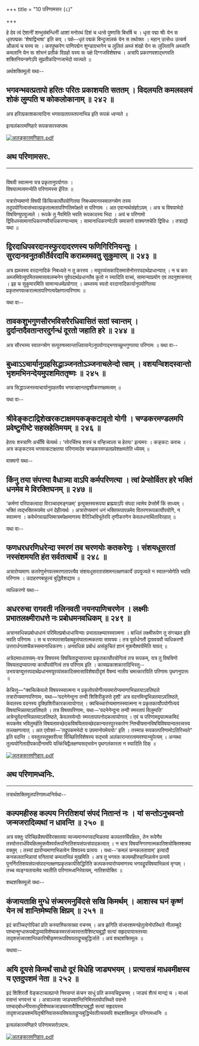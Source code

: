 +++
title = "10 परिणामसरः (८)"

+++


हे देव त्वं ऐशानीं शम्भुसंबन्धिनीं आशां मनोरथं दिशं च धत्से पुष्णासि
बिभर्षि च । धृता पद्मा श्रीः येन स धृतपद्मकः ‘शेषाद्विभाषा' इति कप् ।
पक्षे–-धृतं पद्मकं बिन्दुजालकं येन स तथोक्तः । महान् उत्सेधः उत्कर्ष
औन्नत्यं च यस्य सः । करपुष्करेण पाणिपद्मेन शुण्डाग्रभागेन च लुलितं अब्जं
शंखो येन सः लुलितानि अब्जानि कमलानि येन सः शोभनं प्रतीकं विग्रहो यस्य सः
पक्षे दिग्गजविशेषश्च । अत्रापि प्रकरणवशाद्भगवति शक्तिनियन्त्रणेऽपि
सुप्रतीकदिग्गजाभेदो व्यज्यते ॥

अर्थशक्तिमूलो यथा--



## भगवन्भवत्प्रतापो हरितः परितः प्रकाशयति सततम् । विदलयति कमलवलयं शोकं लुम्पति च कोकलोकानाम् ॥ २४२ ॥

अत्र हरित्प्रकाशकत्वादिना भगवत्प्रतापस्तपनाभिन्न इति रूपकं ध्वन्यते ॥

इत्यलंकारमणिहारे रूपकसरस्सप्तमः

[![अलङ्कारमणिहारः.pdf](//upload.wikimedia.org/wikisource/sa/thumb/3/3b/%E0%A4%85%E0%A4%B2%E0%A4%99%E0%A5%8D%E0%A4%95%E0%A4%BE%E0%A4%B0%E0%A4%AE%E0%A4%A3%E0%A4%BF%E0%A4%B9%E0%A4%BE%E0%A4%B0%E0%A4%83.pdf/page150-390px-%E0%A4%85%E0%A4%B2%E0%A4%99%E0%A5%8D%E0%A4%95%E0%A4%BE%E0%A4%B0%E0%A4%AE%E0%A4%A3%E0%A4%BF%E0%A4%B9%E0%A4%BE%E0%A4%B0%E0%A4%83.pdf.jpg)](/w/index.php?title=%E0%A4%B8%E0%A4%9E%E0%A5%8D%E0%A4%9A%E0%A4%BF%E0%A4%95%E0%A4%BE:%E0%A4%85%E0%A4%B2%E0%A4%99%E0%A5%8D%E0%A4%95%E0%A4%BE%E0%A4%B0%E0%A4%AE%E0%A4%A3%E0%A4%BF%E0%A4%B9%E0%A4%BE%E0%A4%B0%E0%A4%83.pdf&page=150)

  

## अथ परिणामसरः.

------------------------------------------------------------------------

## 

विषयी स्वात्मना यत्र प्रकृतानुपयोगतः ।  
विषयात्मत्वमभ्येति परिणामस्स ईरितः ॥

यत्रारोप्यमाणो विषयी किंचित्कार्योपयोगितया निबध्यमानस्स्वातन्त्र्येण
तस्य तदुपयोगित्वासंभवात्प्रकृतात्मतापरिणतिमपेक्षते स परिणामः । अत
एवान्वर्थसंज्ञोऽयम् । अत्र च विषयाभेदो विषयिण्युपयुज्यते । रूपके तु
नैवमिति भवति रूपकादस्य भिदा । अयं च परिणामो
द्विविधस्सामानाधिकरण्यवैयधिकरण्याभ्याम् । सामानाधिकरण्येऽपि समासगो
वाक्यगश्चेति द्विविधः । तत्राद्यो यथा ॥



## द्विरदाधिपवरदानस्फुरदादरणस्य फणिगिरिनियन्तुः । सुरदानवनुतकीर्तेर्वरदायि कराब्जमवतु सुकुमारम् ॥ २४३ ॥

अत्र ह्यब्जस्य वरदानादिकं निबध्यते न तु करस्य ।
मयूरव्यंसकादिसमासेनोत्तरपदार्थप्राधान्यात् । न च करः
अब्जमिवेत्युपमितसमासावलम्बनेन पूर्वपदार्थप्रधानतैव कुतो न स्यादिति
वाच्यं, सामान्याप्रयोग एव तदनुशासनात् । इह च सुकुमारमिति
सामान्यधर्मप्रयोगात् । अब्जस्य स्वतो वरदानादिकार्यानुपयोगितया
प्रकृतभगवत्करात्मतापरिणत्यपेक्षणात्परिणामः ॥

यथा वा--

  


## तावकशुभगुणसौरभविसरैरधिवासितं सतां स्वान्तम् । दुर्दान्तदैवतान्तरदुर्गन्धं दूरतो जहाति हरे ॥ २४४ ॥

अत्र सौरभस्य स्वातन्त्र्येण
सत्पुरुषस्वान्ताधिवासनेऽनुपयोगाद्भगवच्छुभगुणतया परिणामः ॥ यथा वा--



## बुध्वाऽऽचार्यानुग्रहसिद्धाञ्जनतोऽञ्जनाचलेन्दो त्वाम् । वशयन्विशदस्वान्तो भृशमभिनन्देयमुपशमिततृष्णः ॥ २४५ ॥

अत्र सिद्धाञ्जनस्याचार्यानुग्रहतयैव भगवज्ज्ञानतद्वशीकरणक्षमत्वम् ॥

यथा वा--



## श्रीवेङ्कटाद्रिशेखरकटाक्षमयकङ्कटावृतो योगी । चण्डकरमण्डलमपि प्रवेष्टुमीष्टे सहस्रहेतिमयम् ॥ २४६ ॥

हेतयः शस्त्राणि अर्चींषि चेत्यर्थः। ‘रवेरर्चिश्च शस्त्रं च वन्हिज्वाला
च हेतयः' इत्यमरः । कङ्कटः कवचः । अत्र कङ्कटस्य भगवत्कटाक्षतया परिणामादेव
चण्डकरमण्डलप्रवेशक्षमतेति ध्येयम् ॥

वाक्यगो यथा--



## किंनु तया संपत्त्या वैधात्र्या वाऽपि कर्मपरिणत्या । त्वां प्रेप्सोर्वितर हरे भक्तिं धनमेव मे विरक्तिघनम् ॥ २४७ ॥

'कर्मणां परिपाकत्वादा विरञ्चादमङ्गळम्' इत्युक्तस्वरूपया ब्राह्म्याऽपि
संपदा त्वामेव प्रेप्सोर्मे किं साध्यम् । भक्तिं त्वद्भक्तिरूपमेव धनं
देहीत्यर्थः । अत्रारोप्यमाणं धनं भक्तिरूपापन्नमेव वितरणरूपकार्योपयोगि, न
स्वात्मना । कवेर्भगवत्प्राप्तिमात्रमपेक्षमाणस्य वैरिञ्चिविभूतेरपि
तृणीकरणेन केवलधनार्थिताविरहात् ॥

यथा वा--



## फणधरधरणिधरेन्दा स्मरणं तव चरणयोः कतकरेणुः । संशयधूसरतां नस्संशमयति हंत सर्वतत्वार्थे ॥ २४८ ॥

अत्रारोप्यमाणः कतरेणुर्भगवत्स्मरणतापत्त्यैव संशयधूसरतासंशमनलक्षणकार्ये
उपयुज्यते न स्वातन्त्र्येणेति भवति परिणामः । उदाहरणबाहुल्यं
बुद्धिवैशद्याय ॥

व्यधिकरणो यथा--



## अधररुचा रागवती नलिनवती नयनपाणिचरणेन । लक्ष्मीः प्रभातलक्ष्मीराधत्ते नः प्रबोधमनवधिकम् ॥ २४९ ॥

अत्रानवधिकप्रबोधाधानं परिमितप्रबोधाधायिन्याः प्रभातलक्ष्म्यास्स्वात्मना
। बाधितं लक्ष्मीरूपेण तु संगच्छत इति भवति परिणामः । स च
परस्परासापेक्षबहुसंघातात्मकतया सावयवः। तत्र पूर्वार्धगतौ द्वाववयवौ
व्यधिकरणौ उत्तरार्धगतश्चैकस्समानाधिकरणः। अनवधिकं प्रबोधं असंकुचितं
ज्ञानं मुक्त्यैश्वर्यमिति यावत् ॥

अत्रेदमवधातव्यम्-यत्र विषयस्य विषयिताद्रूप्यापत्त्या
प्रकृतकार्योपयोगित्वं तत्र रूपकम्, यत्र तु विषयिणो विषयताद्रप्यापत्त्या
कार्योपयोगित्वं तत्र परिणाम इति । काव्यप्रकाशकारादिभिस्तु--
उभयत्राप्युत्तरपदार्थप्रधानमयूरव्यंसकादिसमासाविशेषादीदृशं वैषम्यं नातीव
चमत्कारयिति परिणामः पृथगनुपात्तः ॥

केचित्तु—"क्वचित्केवलो विषयस्स्वात्मना न
प्रकृतोपयोगीत्ययमारोप्यमाणाभिन्नतयाऽवतिष्ठते तत्रारोप्यमाणपरिणामः,
यथा—‘वदनेनेन्दुना तन्वी शिशिरीकुरुते दृशौ’ अत्र
वदनमिन्द्वभिन्नतयाऽवतिष्ठते, केवलस्य वदनस्य दृक्छिशिरीकारकत्वायोगात् ।
क्वचिच्चारोप्यमाणस्स्वात्मना न प्रकृतकार्योपयोगीत्ययं
विषयाभिन्नतयाऽवतिष्ठते । तत्र विषयपरिणामः, यथा-–'वदनेनेन्दुना तन्वी
स्मरतापं विलुम्पति' अत्रेन्दुर्वदनाभिन्नतयाऽवतिष्ठते, केवलस्येन्दोः
स्मरतापापनोदकत्वायोगात् । एवं च परिणामद्वयात्मकमिदं रूपकमेव भवितुमर्हति
विषयतावच्छेदकविषयितावच्छेदकान्यतरपुरस्कारेण
निश्चीयमानविषयिविषयान्यतरत्वस्य तल्लक्षणत्वात् । अत
एवोक्तं-–'तद्रूपकमभेदो य उपमानोपमेययोः' इति । तस्मान्न
रूपकात्परिणामोऽतिरिच्यते” इति वदन्ति । वस्तुतस्तूक्तरीत्या
विच्छित्तिविशेषस्य सद्भावे अलंकारान्तरत्वमवश्याभ्युपेत्यम् । अन्यथा
तुल्ययोगितादीपकादीनामपि यत्किंचिद्वैलक्षण्यसद्भावेन पृथगलंकारता न
स्यादिति दिक् ॥

[![अलङ्कारमणिहारः.pdf](//upload.wikimedia.org/wikisource/sa/thumb/3/3b/%E0%A4%85%E0%A4%B2%E0%A4%99%E0%A5%8D%E0%A4%95%E0%A4%BE%E0%A4%B0%E0%A4%AE%E0%A4%A3%E0%A4%BF%E0%A4%B9%E0%A4%BE%E0%A4%B0%E0%A4%83.pdf/page154-392px-%E0%A4%85%E0%A4%B2%E0%A4%99%E0%A5%8D%E0%A4%95%E0%A4%BE%E0%A4%B0%E0%A4%AE%E0%A4%A3%E0%A4%BF%E0%A4%B9%E0%A4%BE%E0%A4%B0%E0%A4%83.pdf.jpg)](/w/index.php?title=%E0%A4%B8%E0%A4%9E%E0%A5%8D%E0%A4%9A%E0%A4%BF%E0%A4%95%E0%A4%BE:%E0%A4%85%E0%A4%B2%E0%A4%99%E0%A5%8D%E0%A4%95%E0%A4%BE%E0%A4%B0%E0%A4%AE%E0%A4%A3%E0%A4%BF%E0%A4%B9%E0%A4%BE%E0%A4%B0%E0%A4%83.pdf&page=154)

## 

## अथ परिणामध्वनिः.

------------------------------------------------------------------------

तत्रार्थशक्तिमूलपरिणामध्वनिर्यथा--



## कल्पमहीरुह कल्पय निरतिशयां संपदं नितान्तं नः । यां सन्तोऽनुभवन्तो जन्मजरादिव्यथां न धावन्ति ॥ २५० ॥

अत्र वक्तुः परिच्छिन्नैश्वर्यविरक्ततया व्यज्यमानभगवदभिन्नतया
कल्पतरुर्विवक्षितः, तेन रूपेणैव
तस्योत्तरार्धविवक्षितमुक्त्यैश्वर्यरूपनिरतिशयसंपत्संपादकत्वात् । न चात्र
विषयनिगरणात्मकातिशयोक्तिश्शक्या वक्तुम् । तस्यां ह्यारोप्यमाणाभिन्नत्वेन
विषयस्य प्रत्ययः । यथा--'कमलं कनकलतायाम्' इत्यादौ कनकलताभिन्नायां
वनितायां कमलाभिन्नं मुखमिति । अत्र तु भगवतः कल्पमहीरुहाभिन्नत्वेन
प्रत्यये पुनर्निरतिशयसंपत्संपादनलक्षणप्रकृतकार्यसिद्धिरिति
कल्पकस्यारोप्यमाणस्य भगवद्रूपविषयाभिन्नत्वं मृग्यम् । तच्च
व्यङ्ग्यतायामेव भवतीति परिणामध्वनिरेवायम्, नातिशयोक्तिः ॥

शब्दशक्तिमूलो यथा--



## कंजायताक्षि मुग्धे संज्वरमनुविंदसे सखि किमर्थम् । आशास्व घनं कृष्णं येन त्वं शान्तिमेष्यसि क्षिप्रम् ॥ २५१ ॥

इदं काञ्चिद्गोपिकां प्रति कस्याश्चित्सख्या वचनम् । अत्र झगिति
संज्वरशमनहेतुत्वेनोपस्थिते नीलाम्बुदे
पश्चान्मुग्धारूपबोद्धव्याविशेष्यकस्मरसंज्वरवत्तावैशिष्ट्यबुद्धौ सत्यां
सहृदयायास्तस्याः
तादृशसंज्वरशान्तिकारिश्रीकृष्णरूपविषयताद्रूप्यबुद्धिर्जाते । अयं
शब्दशक्तिमूलः ॥

यथावा--



## अयि दूयसे किमर्थं साधो दूरं विधेहि जाड्यभयम् । प्रत्यासन्नं माधवमीक्षस्व य एतदुपशमं नेता ॥ २५२ ॥

इदं शिशिरर्तौ वेङ्कटाचलप्रान्ते निवसन्तं कंचन साधुं प्रति कस्यचिद्वचनम्
। जाड्यं शैत्यं मान्द्यं च । माधवं वसन्तं भगवन्तं च । अत्राञ्जसा
जाड्यशान्तिनिमित्ततयोपस्थिते वसन्ते
पश्चाद्बोधनीयसा‌धुविशेष्यकजाड्यवत्तावैशिष्ट्यबुद्धौ सत्यां सहृदयस्य
तादृशजाड्यशमयितृश्रीनिवासरूपविषयताद्रूप्यबुद्धिर्भवतीत्ययमपि
शब्दशक्तिमूलः परिणामध्वनिः ॥

इत्यलंकारमणिहारे परिणामसरोऽष्टमः.

[![अलङ्कारमणिहारः.pdf](//upload.wikimedia.org/wikisource/sa/thumb/3/3b/%E0%A4%85%E0%A4%B2%E0%A4%99%E0%A5%8D%E0%A4%95%E0%A4%BE%E0%A4%B0%E0%A4%AE%E0%A4%A3%E0%A4%BF%E0%A4%B9%E0%A4%BE%E0%A4%B0%E0%A4%83.pdf/page156-390px-%E0%A4%85%E0%A4%B2%E0%A4%99%E0%A5%8D%E0%A4%95%E0%A4%BE%E0%A4%B0%E0%A4%AE%E0%A4%A3%E0%A4%BF%E0%A4%B9%E0%A4%BE%E0%A4%B0%E0%A4%83.pdf.jpg)](/w/index.php?title=%E0%A4%B8%E0%A4%9E%E0%A5%8D%E0%A4%9A%E0%A4%BF%E0%A4%95%E0%A4%BE:%E0%A4%85%E0%A4%B2%E0%A4%99%E0%A5%8D%E0%A4%95%E0%A4%BE%E0%A4%B0%E0%A4%AE%E0%A4%A3%E0%A4%BF%E0%A4%B9%E0%A4%BE%E0%A4%B0%E0%A4%83.pdf&page=156)

